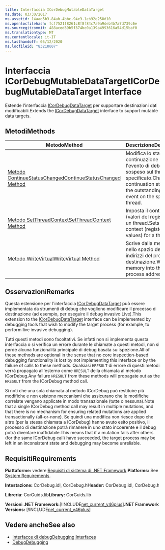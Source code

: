 ```yaml
---
title: Interfaccia ICorDebugMutableDataTarget
ms.date: 03/30/2017
ms.assetid: 14aad5b3-84ab-4bbc-94e3-1eb92e258d10
ms.openlocfilehash: fcf7521f8261c8f8f84c7a9a9deb4b7a7d739c6e
ms.sourcegitcommit: 488aced39b5f374bc0a139a4993616a54d15baf0
ms.translationtype: MT
ms.contentlocale: it-IT
ms.lasthandoff: 05/12/2020
ms.locfileid: "83210007"
---
```

# <a name="icordebugmutabledatatarget-interface"></a><span data-ttu-id="0aa14-102">Interfaccia ICorDebugMutableDataTarget</span><span class="sxs-lookup"><span data-stu-id="0aa14-102">ICorDebugMutableDataTarget Interface</span></span>
<span data-ttu-id="0aa14-103">Estende l'interfaccia [ICorDebugDataTarget](icordebugdatatarget-interface.md) per supportare destinazioni dati modificabili.</span><span class="sxs-lookup"><span data-stu-id="0aa14-103">Extends the [ICorDebugDataTarget](icordebugdatatarget-interface.md) interface to support mutable data targets.</span></span>  
  
## <a name="methods"></a><span data-ttu-id="0aa14-104">Metodi</span><span class="sxs-lookup"><span data-stu-id="0aa14-104">Methods</span></span>  
  
|<span data-ttu-id="0aa14-105">Metodo</span><span class="sxs-lookup"><span data-stu-id="0aa14-105">Method</span></span>|<span data-ttu-id="0aa14-106">Descrizione</span><span class="sxs-lookup"><span data-stu-id="0aa14-106">Description</span></span>|  
|------------|-----------------|  
|[<span data-ttu-id="0aa14-107">Metodo ContinueStatusChanged</span><span class="sxs-lookup"><span data-stu-id="0aa14-107">ContinueStatusChanged Method</span></span>](icordebugmutabledatatarget-continuestatuschanged-method.md)|<span data-ttu-id="0aa14-108">Modifica lo stato di continuazione per l'evento di debug in sospeso sul thread specificato.</span><span class="sxs-lookup"><span data-stu-id="0aa14-108">Changes the continuation status for the outstanding debug event on the specified thread.</span></span>|  
|[<span data-ttu-id="0aa14-109">Metodo SetThreadContext</span><span class="sxs-lookup"><span data-stu-id="0aa14-109">SetThreadContext Method</span></span>](icordebugmutabledatatarget-setthreadcontext-method.md)|<span data-ttu-id="0aa14-110">Imposta il contesto (valori del registro) per un thread.</span><span class="sxs-lookup"><span data-stu-id="0aa14-110">Sets the context (register values) for a thread.</span></span>|  
|[<span data-ttu-id="0aa14-111">Metodo WriteVirtual</span><span class="sxs-lookup"><span data-stu-id="0aa14-111">WriteVirtual Method</span></span>](icordebugmutabledatatarget-writevirtual-method.md)|<span data-ttu-id="0aa14-112">Scrive dalla memoria nello spazio degli indirizzi del processo di destinazione.</span><span class="sxs-lookup"><span data-stu-id="0aa14-112">Writes memory into the target process address space.</span></span>|  
  
## <a name="remarks"></a><span data-ttu-id="0aa14-113">Osservazioni</span><span class="sxs-lookup"><span data-stu-id="0aa14-113">Remarks</span></span>  
 <span data-ttu-id="0aa14-114">Questa estensione per l'interfaccia [ICorDebugDataTarget](icordebugdatatarget-interface.md) può essere implementata da strumenti di debug che vogliono modificare il processo di destinazione (ad esempio, per eseguire il debug invasivo Live).</span><span class="sxs-lookup"><span data-stu-id="0aa14-114">This extension to the [ICorDebugDataTarget](icordebugdatatarget-interface.md) interface can be implemented by debugging tools that wish to modify the target process (for example, to perform live invasive debugging).</span></span>  
  
 <span data-ttu-id="0aa14-115">Tutti questi metodi sono facoltativi. Se infatti non si implementa questa interfaccia o si verifica un errore durante le chiamate a questi metodi, non si perde alcuna funzionalità principale di debug basata su ispezione.</span><span class="sxs-lookup"><span data-stu-id="0aa14-115">All of these methods are optional in the sense that no core inspection-based debugging functionality is lost by not implementing this interface or by the failure of calls to these methods.</span></span>  <span data-ttu-id="0aa14-116">Qualsiasi `HRESULT` di errore di questi metodi verrà propagato all'esterno come `HRESULT` della chiamata al metodo ICorDebug.</span><span class="sxs-lookup"><span data-stu-id="0aa14-116">Any failure `HRESULT` from these methods will propagate out as the `HRESULT` from the ICorDebug method call.</span></span>  
  
 <span data-ttu-id="0aa14-117">Si noti che una sola chiamata al metodo ICorDebug può restituire più modifiche e non esistono meccanismi che assicurano che le modifiche correlate vengano applicate in modo transazionale (tutte o nessuna).</span><span class="sxs-lookup"><span data-stu-id="0aa14-117">Note that a single ICorDebug method call may result in multiple mutations, and that there is no mechanism for ensuring related mutations are applied transactionally (all-or-none).</span></span>  <span data-ttu-id="0aa14-118">Se quindi una modifica non riesce dopo che altre (per la stessa chiamata a ICorDebug) hanno avuto esito positivo, il processo di destinazione potrà rimanere in uno stato incoerente e il debug potrà diventare inaffidabile.</span><span class="sxs-lookup"><span data-stu-id="0aa14-118">This means that if a mutation fails after others (for the same ICorDebug call) have succeeded, the target process may be left in an inconsistent state and debugging may become unreliable.</span></span>  
  
## <a name="requirements"></a><span data-ttu-id="0aa14-119">Requisiti</span><span class="sxs-lookup"><span data-stu-id="0aa14-119">Requirements</span></span>  
 <span data-ttu-id="0aa14-120">**Piattaforme:** vedere [Requisiti di sistema di .NET Framework](../../get-started/system-requirements.md).</span><span class="sxs-lookup"><span data-stu-id="0aa14-120">**Platforms:** See [System Requirements](../../get-started/system-requirements.md).</span></span>  
  
 <span data-ttu-id="0aa14-121">**Intestazione:** CorDebug.idl, CorDebug.h</span><span class="sxs-lookup"><span data-stu-id="0aa14-121">**Header:** CorDebug.idl, CorDebug.h</span></span>  
  
 <span data-ttu-id="0aa14-122">**Libreria:** CorGuids.lib</span><span class="sxs-lookup"><span data-stu-id="0aa14-122">**Library:** CorGuids.lib</span></span>  
  
 <span data-ttu-id="0aa14-123">**Versioni .NET Framework:**[!INCLUDE[net_current_v46plus](../../../../includes/net-current-v46plus-md.md)]</span><span class="sxs-lookup"><span data-stu-id="0aa14-123">**.NET Framework Versions:** [!INCLUDE[net_current_v46plus](../../../../includes/net-current-v46plus-md.md)]</span></span>  
  
## <a name="see-also"></a><span data-ttu-id="0aa14-124">Vedere anche</span><span class="sxs-lookup"><span data-stu-id="0aa14-124">See also</span></span>

- [<span data-ttu-id="0aa14-125">Interfacce di debug</span><span class="sxs-lookup"><span data-stu-id="0aa14-125">Debugging Interfaces</span></span>](debugging-interfaces.md)
- [<span data-ttu-id="0aa14-126">Debug</span><span class="sxs-lookup"><span data-stu-id="0aa14-126">Debugging</span></span>](index.md)
